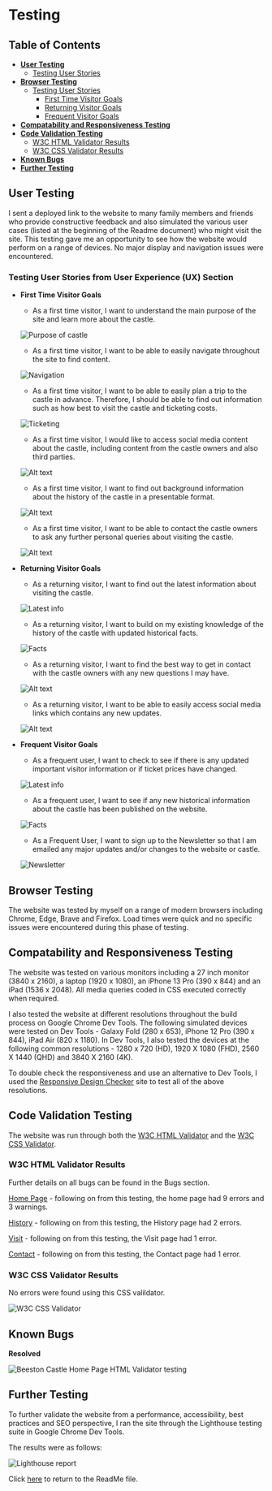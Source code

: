 # __Testing__ #

## Table of Contents

* [**User Testing**](<#user-testing>)
    * [Testing User Stories](<#testing-user-stories>)
* [**Browser Testing**](<#browser-testing>)
    * [Testing User Stories](<#testing-user-stories>)
         * [First Time Visitor Goals](<#first-time-visitor-goals>)
         * [Returning Visitor Goals](<#returning-visitor-goals>)
         * [Frequent Visitor Goals](<#frequent-visitor-goals>)
* [**Compatability and Responsiveness Testing**](<#compatability-responsiveness-testing>)
* [**Code Validation Testing**](<#code-validation-testing>)
    * [W3C HTML Validator Results](<#w3c-html-results>)
    * [W3C CSS Validator Results](<#w3c-css-results>)
* [**Known Bugs**](<#known-bugs>)
* [**Further Testing**](<#known-bugs>)


## User Testing  <a name="user-testing"></a>
I sent a deployed link to the website to many family members and friends who provide constructive feedback and also simulated the various user cases (listed at the beginning of the Readme document) who might visit the site. This testing gave me an opportunity to see how the website would perform on a range of devices. No major display and navigation issues were encountered.

### Testing User Stories from User Experience (UX) Section <a name="testing-user-stories"></a>

* __First Time Visitor Goals__ <a name="first-time-visitor-goals"></a>

    * As a first time visitor, I want to understand the main purpose of the site and learn more about the castle.

    ![Purpose of castle](assets/images/info-user.png)

    * As a first time visitor, I want to be able to easily navigate throughout the site to find content.

    ![Navigation](assets/images/navigation1.png)

    * As a first time visitor, I want to be able to easily plan a trip to the castle in advance. Therefore, I should be able to find out information such as how best to visit the castle and ticketing costs.

    ![Ticketing](assets/images/visit-path.png)

    * As a first time visitor, I would like to access social media content about the castle, including content from the castle owners and also third parties.

    ![Alt text](assets/images/social-media.png)

    * As a first time visitor, I want to find out background information about the history of the castle in a presentable format.

    ![Alt text](assets/images/timeline-user.png)

    * As a first time visitor, I want to be able to contact the castle owners to ask any further personal queries about visiting the castle.

    ![Alt text](assets/images/contact-user.png)

* __Returning Visitor Goals__ <a name="returning-visitor-goals"></a>

    * As a returning visitor, I want to find out the latest information about visiting the castle.

    ![Latest info](assets/images/visit-path.png)

    * As a returning visitor, I want to build on my existing knowledge of the history of the castle with updated historical facts.

    ![Facts](assets/images/timeline-user.png)

     * As a returning visitor, I want to find the best way to get in contact with the castle owners with any new questions I may have.

    ![Alt text](assets/images/contact-user.png)

    * As a returning visitor, I want to be able to easily access social media links which contains any new updates.

    ![Alt text](assets/images/social-media.png)

* __Frequent Visitor Goals__ <a name="frequent-visitor-goals"></a>

    * As a frequent user, I want to check to see if there is any updated important visitor information or if ticket prices have changed.

    ![Latest info](assets/images/visit-path.png)


    * As a frequent user, I want to see if any new historical information about the castle has been published on the website.

    ![Facts](assets/images/timeline-user.png)

    * As a Frequent User, I want to sign up to the Newsletter so that I am emailed any major updates and/or changes to the website or castle.

    ![Newsletter](assets/images/subscribe-user.png)

## Browser Testing <a name="browser-testing"></a>
The website was tested by myself on a range of modern browsers including Chrome, Edge, Brave and Firefox. Load times were quick and no specific issues were encountered during this phase of testing.

## Compatability and Responsiveness Testing <a name="compatability-responsiveness-testing"></a>
The website was tested on various monitors including a 27 inch monitor (3840 x 2160), a laptop (1920 x 1080), an iPhone 13 Pro (390 x 844) and an iPad (1536 x 2048). All media queries coded in CSS executed correctly when required.

I also tested the website at different resolutions throughout the build process on Google Chrome Dev Tools. The following simulated devices were tested on Dev Tools - Galaxy Fold (280 x 653), iPhone 12 Pro (390 x 844), iPad Air (820 x 1180). In Dev Tools, I also tested the devices at the following common resolutions - 1280 x 720 (HD), 1920 X 1080 (FHD), 2560 X 1440 (QHD) and 3840 X 2160 (4K).

To double check the responsiveness and use an alternative to Dev Tools, I used the [Responsive Design Checker](https://www.responsivedesignchecker.com/) site to test all of the above resolutions.

## Code Validation Testing <a name="code-validation-testing"></a>
The website was run through both the [W3C HTML Validator](https://validator.w3.org/) and the [W3C CSS Validator](https://jigsaw.w3.org/css-validator/).

### W3C HTML Validator Results <a name="w3c-html-results"></a>
Further details on all bugs can be found in the Bugs section.

[Home Page](https://nickcmoore.github.io/beeston-castle/index.html) - following on from this testing, the home page had 9 errors and 3 warnings.

[History](https://nickcmoore.github.io/beeston-castle/history.html) - following on from this testing, the History page had 2 errors.

[Visit](https://nickcmoore.github.io/beeston-castle/visit.html) - following on from this testing, the Visit page had 1 error.

[Contact](https://nickcmoore.github.io/beeston-castle/contact.html) - following on from this testing, the Contact page had 1 error.

### W3C CSS Validator Results <a name="w3c-css-results"></a>
No errors were found using this CSS valildator.

![W3C CSS Validator](assets/images/css.png)

## Known Bugs <a name="known-bugs"></a>

**Resolved**

![Beeston Castle Home Page HTML Validator testing](assets/images/w3c-html.png)

## Further Testing <a name="further-testing"></a>

To further validate the website from a performance, accessibility, best practices and SEO perspective, I ran the site through the Lighthouse testing suite in Google Chrome Dev Tools.

The results were as follows:

![Lighthouse report](assets/images/lighthouse.png)




Click [here](https://github.com/NickCMoore/beeston-castle/blob/main/TESTING.md) to return to the ReadMe file.
